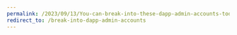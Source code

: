 ```yaml
---
permalink: /2023/09/13/You-can-break-into-these-dapp-admin-accounts-today
redirect_to: /break-into-dapp-admin-accounts
---
```

